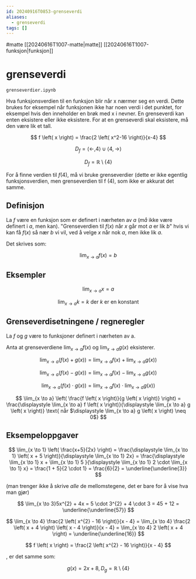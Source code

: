 ```yaml
---
id: 20240916T0853-grenseverdi
aliases:
  - grenseverdi
tags: []
---
```


#matte [[20240616T1007-matte|matte]] [[20240616T1007-funksjon|funksjon]]

# grenseverdi

`grenseverdier.ipynb`

Hva funksjonsverdien til en funksjon blir når x nærmer seg en verdi. Dette brukes for eksempel når funksjonen ikke har noen verdi i det punktet, for eksempel hvis den inneholder en brøk med x i nevner. En grenseverdi kan enten eksistere eller ikke eksistere. For at en grenseverdi skal eksistere, må den være lik et tall.

$$
f \left( x \right) = \frac{2 \left( x^2-16 \right)}{x-4}
$$

$$
D_{f} = \left\langle \leftarrow, 4 \right\rangle \cup \left\langle 4, \to \right\rangle
$$

$$
D_{f} = \mathbb{R} \setminus \left\{ 4 \right\}
$$

For å finne verdien til $f \left( 4 \right)$, må vi bruke grenseverdier (dette er ikke egentlig funksjonsverdien, men grenseverdien til f $\left( 4 \right)$, som ikke er akkurat det samme.

## Definisjon

La $f$ være en funksjon som er definert i nærheten av $a$ (_må_ ikke være definert i $a$, men kan).
"Grenseverdien til $f \left( x \right)$ når $x$ går mot $a$ er lik $b$" hvis vi kan få $f \left( x \right)$ så nær $b$ vi vil, ved å velge $x$ når nok $a$, men ikke lik $a$.

Det skrives som:

$$
\lim_{x \to a} f \left( x \right) = b
$$

## Eksempler

$$
\lim_{x \to a} x = a
$$

$$
\lim_{x \to a} k = k \text{ der $k$ er en konstant}
$$

## Grenseverdisetningene / regneregler

La $f$ og $g$ være to funksjoner definert i nærheten av a.

Anta at grenseverdiene $\displaystyle \lim_{x \to a} f \left( x \right)$ og $\displaystyle \lim_{x \to a} g \left( x \right)$ eksisterer.

$$
\lim_{x \to a} \left( f \left( x \right) + g \left( x \right) \right) = \lim_{x \to a} f \left( x \right) + \lim_{x \to a} g \left( x \right))
$$

$$
\lim_{x \to a} \left( f \left( x \right) - g \left( x \right) \right) = \lim_{x \to a} f \left( x \right) - \lim_{x \to a} g \left( x \right))
$$

$$
\lim_{x \to a} \left( f \left( x \right) \cdot g \left( x \right) \right) = \lim_{x \to a} f \left( x \right) \cdot \lim_{x \to a} g \left( x \right))
$$

$$
\lim_{x \to a} \left( \frac{f \left( x \right)}{g \left( x \right)} \right) = \frac{\displaystyle \lim_{x \to a} f \left( x \right)}{\displaystyle \lim_{x \to a} g \left( x \right)} \text{ når $\displaystyle \lim_{x \to a} g \left( x \right) \neq 0$}
$$

## Eksempeloppgaver

$$
\lim_{x \to 1} \left( \frac{x+5}{2x} \right) = \frac{\displaystyle \lim_{x \to 1} \left( x + 5 \right)}{\displaystyle \lim_{x \to 1} 2x} = \frac{\displaystyle \lim_{x \to 1} x + \lim_{x \to 1} 5 }{\displaystyle \lim_{x \to 1} 2 \cdot \lim_{x \to 1} x} = \frac{1 + 5}{2 \cdot 1} = \frac{6}{2} = \underline{\underline{3}}
$$

(man trenger ikke å skrive _alle_ de mellomstegene, det er bare for å vise hva man gjør)

$$
\lim_{x \to 3}5x^{2} + 4x = 5 \cdot 3^{2} + 4 \cdot 3 = 45 + 12 = \underline{\underline{57}}
$$

$$
\lim_{x \to 4} \frac{2 \left( x^{2} - 16 \right)}{x - 4} = \lim_{x \to 4} \frac{2 \left( x + 4 \right) \left( x - 4 \right)}{x - 4} = \lim_{x \to 4} 2 \left( x + 4 \right) = \underline{\underline{16}}
$$

$$
f \left( x \right) = \frac{2 \left( x^{2} - 16 \right)}{x - 4}
$$

, er det samme som:

$$
g \left( x \right) = 2x + 8, D_{g} = \mathbb{R} \setminus \left\{ 4 \right\}
$$
